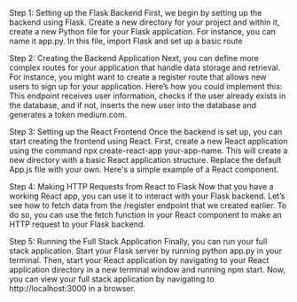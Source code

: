 Step 1: Setting up the Flask Backend First, we begin by setting up the backend using Flask. Create a new directory for your project and within it, create a new Python file for your Flask application. For instance, you can name it app.py. In this file, import Flask and set up a basic route

Step 2: Creating the Backend Application Next, you can define more complex routes for your application that handle data storage and retrieval. For instance, you might want to create a register route that allows new users to sign up for your application. Here’s how you could implement this: This endpoint receives user information, checks if the user already exists in the database, and if not, inserts the new user into the database and generates a token medium.com.

Step 3: Setting up the React Frontend Once the backend is set up, you can start creating the frontend using React. First, create a new React application using the command npx create-react-app your-app-name. This will create a new directory with a basic React application structure. Replace the default App.js file with your own. Here's a simple example of a React component.

Step 4: Making HTTP Requests from React to Flask Now that you have a working React app, you can use it to interact with your Flask backend. Let’s see how to fetch data from the /register endpoint that we created earlier. To do so, you can use the fetch function in your React component to make an HTTP request to your Flask backend.

Step 5: Running the Full Stack Application Finally, you can run your full stack application. Start your Flask server by running python app.py in your terminal. Then, start your React application by navigating to your React application directory in a new terminal window and running npm start. Now, you can view your full stack application by navigating to http://localhost:3000 in a browser.
